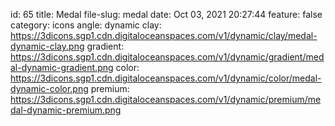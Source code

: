 id: 65
title: Medal 
file-slug: medal
date: Oct 03, 2021 20:27:44
feature: false
category: icons
angle: dynamic
clay: https://3dicons.sgp1.cdn.digitaloceanspaces.com/v1/dynamic/clay/medal-dynamic-clay.png
gradient: https://3dicons.sgp1.cdn.digitaloceanspaces.com/v1/dynamic/gradient/medal-dynamic-gradient.png
color: https://3dicons.sgp1.cdn.digitaloceanspaces.com/v1/dynamic/color/medal-dynamic-color.png
premium: https://3dicons.sgp1.cdn.digitaloceanspaces.com/v1/dynamic/premium/medal-dynamic-premium.png
